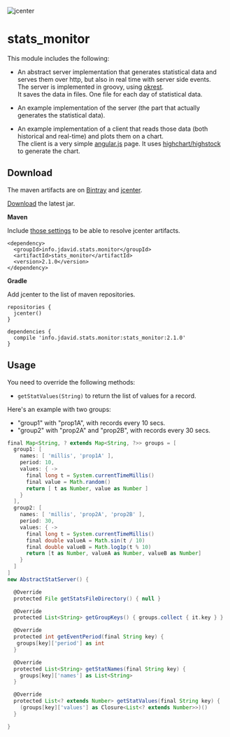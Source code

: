 ![jcenter](https://img.shields.io/badge/_jcenter_-_2.1.0-6688ff.png?style=flat)

# stats_monitor
This module includes the following:
 - An abstract server implementation that generates statistical data and serves them over http, but also in
   real time with server side events.<br/>
   The server is implemented in groovy, using [okrest](https://github.com/programingjd/okrest).<br/>
   It saves the data in files. One file for each day of statistical data.

 - An example implementation of the server (the part that actually generates the statistical data).

 - An example implementation of a client that reads those data (both historical and real-time) and plots them
   on a chart.<br/>
   The client is a very simple [angular.js](https://angularjs.org) page.
   It uses [highchart/highstock](http://www.highcharts.com/products/highstock) to generate the chart.

## Download ##

The maven artifacts are on [Bintray](https://bintray.com/programingjd/maven/info.jdavid.stats.monitor/view)
and [jcenter](https://bintray.com/search?query=info.jdavid.stats.monitor).

[Download](https://bintray.com/artifact/download/programingjd/maven/info/jdavid/stats/monitor/stats_monitor/2.1.0/stats_monitor-2.1.0.jar) the latest jar.

__Maven__

Include [those settings](https://bintray.com/repo/downloadMavenRepoSettingsFile/downloadSettings?repoPath=%2Fbintray%2Fjcenter)
 to be able to resolve jcenter artifacts.
```
<dependency>
  <groupId>info.jdavid.stats.monitor</groupId>
  <artifactId>stats_monitor</artifactId>
  <version>2.1.0</version>
</dependency>
```
__Gradle__

Add jcenter to the list of maven repositories.
```
repositories {
  jcenter()
}
```
```
dependencies {
  compile 'info.jdavid.stats.monitor:stats_monitor:2.1.0'
}
```

## Usage ##

You need to override the following methods:
  - `getStatValues(String)` to return the list of values for a record.

Here's an example with two groups:
  - "group1" with "prop1A", with records every 10 secs.
  - "group2" with "prop2A" and "prop2B", with records every 30 secs.


```groovy
final Map<String, ? extends Map<String, ?>> groups = [
  group1: [
    names: [ 'millis', 'prop1A' ],
    period: 10,
    values: { ->
      final long t = System.currentTimeMillis()
      final value = Math.random()
      return [ t as Number, value as Number ]
    }
  ],
  group2: [
    names: [ 'millis', 'prop2A', 'prop2B' ],
    period: 30,
    values: { ->
      final long t = System.currentTimeMillis()
      final double valueA = Math.sin(t / 10)
      final double valueB = Math.log1p(t % 10)
      return [t as Number, valueA as Number, valueB as Number]
    }
  ]
]
new AbstractStatServer() {

  @Override
  protected File getStatsFileDirectory() { null }

  @Override
  protected List<String> getGroupKeys() { groups.collect { it.key } }

  @Override
  protected int getEventPeriod(final String key) {
   groups[key]['period'] as int
  }

  @Override
  protected List<String> getStatNames(final String key) {
    groups[key]['names'] as List<String>
  }

  @Override
  protected List<? extends Number> getStatValues(final String key) {
    (groups[key]['values'] as Closure<List<? extends Number>>)()
  }

}
```